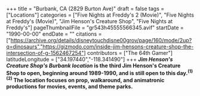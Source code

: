 +++
title = "Burbank, CA (2829 Burton Ave)"
draft = false
tags = ["Locations"]
categories = ["Five Nights at Freddy's 2 (Movie)", "Five Nights at Freddy's (Movie)", "Jim Henson's Creature Shop", "Five Nights at Freddy's"]
pageThumbnailFile = "gr543h45555566345.avif"
startDate = "1990-00-00"
endDate = ""
citations = ["https://archive.org/details/disneytouchdisne00grov/page/160/mode/2up?q=dinosaurs","https://gizmodo.com/inside-jim-hensons-creature-shop-the-intersection-of-g-1562467254"]
contributors = ["The 64th Gamer"]
latitudeLongitude = ["34.197440","-118.341490"]
+++
***Jim Henson's Creature Shop's Burbank location* is the third Jim Henson's Creature Shop to open, beginning around 1989-1990, and is still open to this day.<sup>(1)(2)</sup> The location focuses on prop, walkaround, and animatronic productions for movies, events, and theme parks.**
